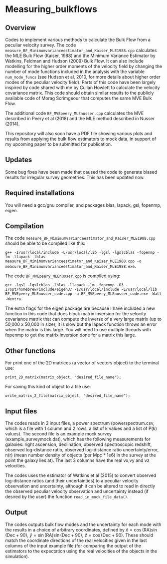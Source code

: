 # Measuring_bulkflows

## Overview 
Codes to implement various methods to calculate the Bulk Flow from a peculiar velocity survey. The code `measure_BF_Minimumvarianceestimator_and_Kaiser_MLE1988.cpp` calculates the MLE Bulk Flow (Kaiser, 1988) and the Minimum Variance Estimator by Watkins, Feldman and Hudson (2009) Bulk Flow. It can also include modelling for the higher order moments of the velocity field by changing the number of mode functions included in the analysis with the variable `num_mode_funcs` (see Hudson et al, 2010, for more details about higher order modes of the peculiar velocity field). Parts of this code have been largely inspired by code shared with me by Cullan Howlett to calculate the velocity covariance matrix. This code should obtain similar results to the publicly available code of Morag Scrimgeour that computes the same MVE Bulk Flow.

The additional code `BF_MVEpeery_MLEnusser.cpp` calculates the MVE described in Peery et al (2018) and the MLE method described in Nusser (2014). 

This repository will also soon have a PDF file showing various plots and results from applying the bulk flow estimators to mock data, in support of my upcoming paper to be submitted for publication.

## Updates 
Some bug fixes have been made that caused the code to generate biased results for irregular survey geometries. This has been updated now. 

## Required installations

You will need a gcc/gnu compiler, and packages blas, lapack, gsl, fopenmp, eigen. 

## Compilation 
The code `measure_BF_Minimumvarianceestimator_and_Kaiser_MLE1988.cpp` should be able to be compiled like this: 

`g++ -I/usr/local/include -L/usr/local/lib -lgsl -lgslcblas -fopenmp -lm -llapack -lblas measure_BF_Minimumvarianceestimator_and_Kaiser_MLE1988.cpp -o measure_BF_Minimumvarianceestimator_and_Kaiser_MLE1988.exe`.

The code `BF_MVEpeery_MLEnusser.cpp` is compiled using:

`g++ -lgsl -lgslcblas -lblas -llapack -lm -fopenmp -O3 -I/opt/homebrew/include/eigen3/ -I/usr/local/include -L/usr/local/lib BF_MVEpeery_MLEnusser_code.cpp -o BF_MVEpeery_MLEnusser_code.exe -Wall -Wextra`.

The extra flags for the eigen package are because I have included a new function in this code that does block matrix inversion for the velocity covariance matrix that can compute the inverse of a very large matrix (up to 50,000 x 50,000 in size), it is slow but the lapack function throws an error when the matrix is this large. You will need to use multiple threads with fopenmp to get the matrix inversion done for a matrix this large. 

## Other functions 
For print one of the 2D matrices (a vector of vectors object) to the terminal use: 

`print_2D_matrix(matrix_object, "desired_file_name");` 

For saving this kind of object to a file use: 

`write_matrix_2_file(matrix_object, "desired_file_name");`

## Input files
The codes reads in 2 input files, a power spectrum (powerspectrum.csv, which is a file with 1 column and 2 rows, a list of k values and a list of P(k) values). The second file is an example mock survey (example_surveymock.dat), which has the following measurements for galaxies: right ascension, declination, observed spectroscopic redshift, observed log-distance ratio, observed log-distance ratio uncertainty/error, n(r) (mean number density of objects (per Mpc * 1e6) in the survey at the point the galaxy lies at). The last 3 columns have the real vx,vy and vz velocities.

The codes uses the estimator of Watkins et al (2015) to convert observed log-distance ratios (and their uncertainties) to a peculiar velocity observation and uncertainty, although it can be altered to read in directly the observed peculiar velocity observation and uncertainty instead (if desired by the user) the function `read_in_mock_file_data()`.


## Output 
The codes outputs bulk flow modes and the uncertainty for each mode with the results in a choice of arbitrary coordinates, defined by 
$\hat{x} = \cos(\mathrm{RA})\sin(\mathrm{Dec}+90)$,
$\hat{y} = \sin(\mathrm{RA})\sin(\mathrm{Dec}+90)$, 
$\hat{z} = \cos(\mathrm{Dec}+90)$. These should match the coordinate directions of the real velocities given in the last columns of the input example file (for comparing the output of the estimators to the expectation using the real velocities of the objects in the simulation).

